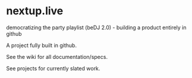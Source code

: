 # nextup.live
democratizing the party playlist (beDJ 2.0) - building a product entirely in github

A project fully built in github.

See the wiki for all documentation/specs.

See projects for currently slated work.

